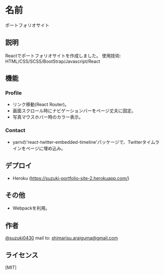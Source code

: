 # 名前
ポートフォリオサイト

## 説明
Reactでポートフォリオサイトを作成しました。
使用技術: HTML/CSS/SCSS/BootStrap/Javascript/React

## 機能
### Profile
- リンク移動(React Router)。
- 画面スクロール時にナビゲーションバーをページ丈夫に固定。
- 写真マウスホバー時のカラー表示。

### Contact
- yarnの'react-twitter-embedded-timeline'パッケージで、Twitterタイムラインをページに埋め込み。

## デプロイ
- Heroku (https://suzuki-portfolio-site-2.herokuapp.com/)

## その他
- Webpackを利用。

## 作者
[@suzuki0430](https://twitter.com/suzuki0430)
mail to: shimarisu.araiguma@gmail.com

## ライセンス
[MIT]</blockquote>